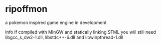 # ripoffmon

a pokemon inspired game engine in development

Info
If compiled with MinGW and statically linking SFML you will still need libgcc_s_dw2-1.dll, libstdc++-6.dll and libwinpthread-1.dll